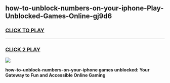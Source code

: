 
## how-to-unblock-numbers-on-your-iphone-Play-Unblocked-Games-Online-gj9d6
<h3>
<a href="https://premium76.site?title=how-to-unblock-numbers-on-your-iphone&ref=25A">CLICK TO PLAY</a></h3>
<hr>

<h3>
<a href="https://premium76.site?title=how-to-unblock-numbers-on-your-iphone&ref=25A">CLICK 2 PLAY</a>
  
</h3>

<a href="https://premium76.site?title=how-to-unblock-numbers-on-your-iphone&ref=25A"><img src="https://clearcache.store/games.png"></a>


**how-to-unblock-numbers-on-your-iphone games unblocked: Your Gateway to Fun and Accessible Online Gaming**
